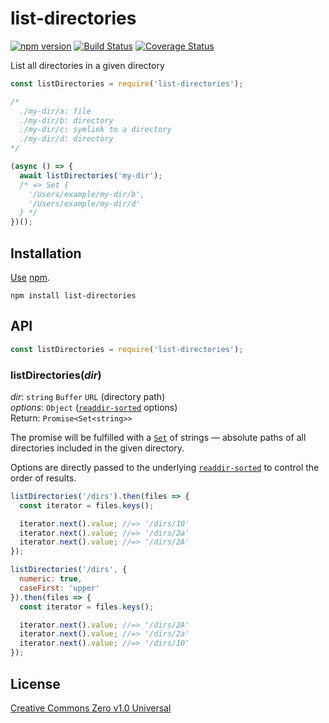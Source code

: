 # list-directories

[![npm version](https://img.shields.io/npm/v/list-directories.svg)](https://www.npmjs.com/package/list-directories)
[![Build Status](https://travis-ci.org/shinnn/list-directories.svg?branch=master)](https://travis-ci.org/shinnn/list-directories)
[![Coverage Status](https://img.shields.io/coveralls/shinnn/list-directories.svg)](https://coveralls.io/github/shinnn/list-directories?branch=master)

List all directories in a given directory

```javascript
const listDirectories = require('list-directories');

/*
  ./my-dir/a: file
  ./my-dir/b: directory
  ./my-dir/c: symlink to a directory
  ./my-dir/d: directory
*/

(async () => {
  await listDirectories('my-dir');
  /* => Set {
    '/Users/example/my-dir/b',
    '/Users/example/my-dir/d'
  } */
})();
```

## Installation

[Use](https://docs.npmjs.com/cli/install) [npm](https://docs.npmjs.com/getting-started/what-is-npm).

```
npm install list-directories
```

## API

```javascript
const listDirectories = require('list-directories');
```

### listDirectories(*dir*)

*dir*: `string` `Buffer` `URL` (directory path)  
*options*: `Object` ([`readdir-sorted`](https://github.com/shinnn/readdir-sorted) options)  
Return: `Promise<Set<string>>`

The promise will be fulfilled with a [`Set`](https://developer.mozilla.org/docs/Web/JavaScript/Reference/Global_Objects/Set) of strings — absolute paths of all directories included in the given directory.

Options are directly passed to the underlying [`readdir-sorted`](https://github.com/shinnn/readdir-sorted#readdirsortedpath--options) to control the order of results.

```javascript
listDirectories('/dirs').then(files => {
  const iterator = files.keys();

  iterator.next().value; //=> '/dirs/10'
  iterator.next().value; //=> '/dirs/2a'
  iterator.next().value; //=> '/dirs/2A'
});

listDirectories('/dirs', {
  numeric: true,
  caseFirst: 'upper'
}).then(files => {
  const iterator = files.keys();

  iterator.next().value; //=> '/dirs/2A'
  iterator.next().value; //=> '/dirs/2a'
  iterator.next().value; //=> '/dirs/10'
});
```

## License

[Creative Commons Zero v1.0 Universal](https://creativecommons.org/publicdomain/zero/1.0/deed)

